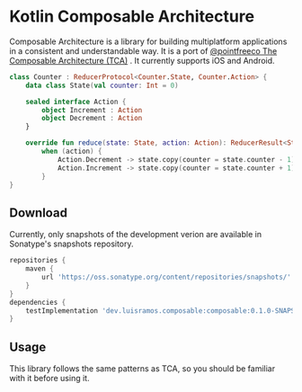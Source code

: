 # Kotlin Composable Architecture

Composable Architecture is a library for building multiplatform applications in a consistent and
understandable way. It is a port
of [@pointfreeco The Composable Architecture (TCA)](https://github.com/pointfreeco/swift-composable-architecture)
. It currently supports iOS and Android.

```kotlin
class Counter : ReducerProtocol<Counter.State, Counter.Action> {
    data class State(val counter: Int = 0)

    sealed interface Action {
        object Increment : Action
        object Decrement : Action
    }

    override fun reduce(state: State, action: Action): ReducerResult<State, Action> =
        when (action) {
            Action.Decrement -> state.copy(counter = state.counter - 1).withNoEffect()
            Action.Increment -> state.copy(counter = state.counter + 1).withNoEffect()
        }
}
```

## Download

Currently, only snapshots of the development verion are available in Sonatype's snapshots
repository.

```groovy
repositories {
    maven {
        url 'https://oss.sonatype.org/content/repositories/snapshots/'
    }
}
dependencies {
    testImplementation 'dev.luisramos.composable:composable:0.1.0-SNAPSHOT'
}
```

## Usage

This library follows the same patterns as TCA, so you should be familiar with it before using it.


